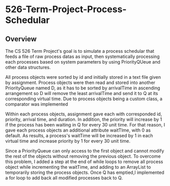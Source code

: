 # 526-Term-Project-Process-Schedular

## Overview
The CS 526 Term Project's goal is to simulate a process schedular that feeds a file of raw process datas as input, then systematically processing each processes based on system parameters by using PriorityQUeue and other data structures.

All process objects were sorted by id and initially stored in a text file given by assignment. Process objects were then read and stored into another PriorityQueue named D, as it has to be sorted by arrivalTime in ascending arrangement so D will remove the least arrivalTime and send it to Q at its corresponding virtual time. Due to process objects being a custom class, a comparator was implemented

Within each process objects, assignment gave each with corresponded id, priority, arrival time, and duration. In addition, the priority will increase by 1 if the process has been waiting in Q for every 30 unit time. For that reason, I gave each process objects an additional attribute waitTIme, with 0 as default. As results, a process's waitTime will be increased by 1 in each virtual time and increase priority by 1 for every 30 unit time.

Since a PriorityQueue can only access to the first object and cannot modify the rest of the objects without removing the previous object. To overcome this problem, I added a step at the end of while loops to remove all process object while incrementing the waitTime, and adding to an ArrayList to temporarily storing the process objects. Once Q has emptied,I implemented a for loop to add back all modified processes back to Q.
